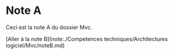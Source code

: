 # Note A

Ceci est la note A du dossier Mvc.

[Aller à la note B](note:./Competences techniques/Architectures logiciel/Mvc/noteB.md)
